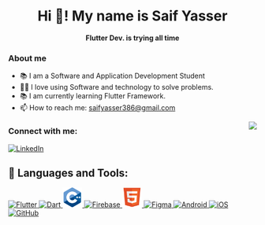 <div align="center">

# Hi 👋! My name is Saif Yasser  
**Flutter Dev. is trying all time**

</div>


### About me
<div align="left">
  
- 📚 I am a Software and Application Development Student  
- 👨‍💻 I love using Software and technology to solve problems.  
- 📚 I am currently learning Flutter Framework.  
- 📫 How to reach me: saifyasser386@gmail.com

<img src="[./assets/about-me.gif](https://i.giphy.com/media/v1.Y2lkPTc5MGI3NjExdTYyeGFqcWwxY2x1dmtudGc1bTRqenhpc21ldzhmOGI2bTM5Z3NydiZlcD12MV9pbnRlcm5hbF9naWZfYnlfaWQmY3Q9Zw/UxMqMoC9xn1bCAqoob/giphy.gif)" align="right" />
</div>


### Connect with me:
[![LinkedIn](https://img.shields.io/badge/LinkedIn-saifyasser-blue)](https://www.linkedin.com/in/saif-yasser-166035265/)

## 🚀 Languages and Tools:
<p align="left">
  <a href="https://flutter.dev" target="_blank"> 
    <img src="https://www.vectorlogo.zone/logos/flutterio/flutterio-icon.svg" alt="Flutter" width="40" height="40"/>
  </a> 
  <a href="https://dart.dev" target="_blank"> 
    <img src="https://www.vectorlogo.zone/logos/dartlang/dartlang-icon.svg" alt="Dart" width="40" height="40"/> 
  </a> 
  <a href="https://isocpp.org/" target="_blank"> 
    <img src="https://raw.githubusercontent.com/devicons/devicon/master/icons/cplusplus/cplusplus-original.svg" alt="C++" width="40" height="40"/> 
  </a> 
  <a href="https://firebase.google.com/" target="_blank"> 
    <img src="https://www.vectorlogo.zone/logos/firebase/firebase-icon.svg" alt="Firebase" width="40" height="40"/> 
  </a> 
  <a href="https://developer.mozilla.org/en-US/docs/Web/HTML" target="_blank"> 
    <img src="https://raw.githubusercontent.com/devicons/devicon/master/icons/html5/html5-original.svg" alt="HTML5" width="40" height="40"/> 
  </a>
  <a href="https://www.figma.com/" target="_blank">
    <img src="https://www.vectorlogo.zone/logos/figma/figma-icon.svg" alt="Figma" width="40" height="40"/>
  </a>
  <a href="https://developer.android.com" target="_blank">
    <img src="https://www.vectorlogo.zone/logos/android/android-icon.svg" alt="Android" width="40" height="40"/>
  </a>
  <a href="https://developer.apple.com/ios/" target="_blank">
    <img src="https://www.vectorlogo.zone/logos/apple/apple-icon.svg" alt="iOS" width="40" height="40"/>
  </a>
  <a href="https://github.com" target="_blank">
    <img src="https://www.vectorlogo.zone/logos/github/github-icon.svg" alt="GitHub" width="40" height="40"/>
  </a>
</p>

